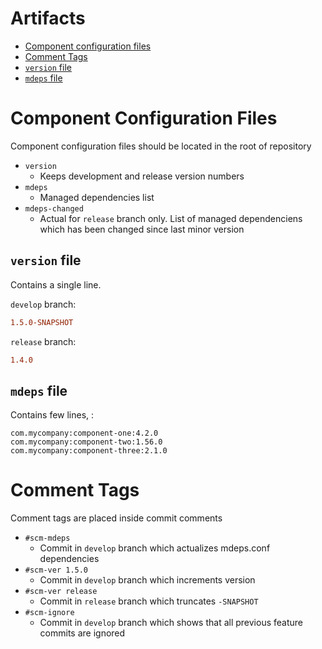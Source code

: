 # Artifacts

- [Component configuration files](#configuration-files)
- [Comment Tags](#comment-tags)
- [`version` file](#version-file)
- [`mdeps` file](#mdeps-file)

# Component Configuration Files

Component configuration files should be  located in the root of repository

- `version`
  - Keeps development and release version numbers
- `mdeps`
  - Managed dependencies list
- `mdeps-changed`
  - Actual for `release` branch only. List of managed dependenciens which has been changed since last minor version
  
## `version` file

Contains a single line.

`develop` branch:
```ini
1.5.0-SNAPSHOT
```
`release`  branch:
```ini
1.4.0
```  

## `mdeps` file

Contains few lines, :

```
com.mycompany:component-one:4.2.0
com.mycompany:component-two:1.56.0
com.mycompany:component-three:2.1.0
```

# Comment Tags

Comment tags are placed inside commit comments

- `#scm-mdeps`
  - Commit in `develop` branch which actualizes mdeps.conf dependencies
- `#scm-ver 1.5.0`
  - Commit in `develop` branch which increments version
- `#scm-ver release`
  - Commit in `release` branch which truncates `-SNAPSHOT`
- `#scm-ignore`
  - Commit in `develop` branch which shows that all previous feature commits are ignored

